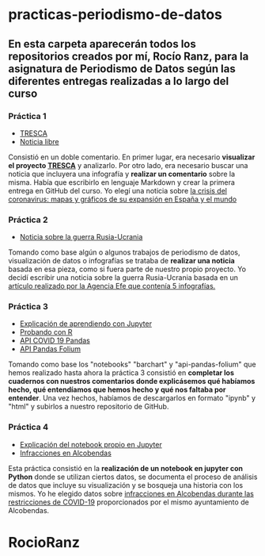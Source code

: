 # practicas-periodismo-de-datos

## En esta carpeta aparecerán todos los repositorios creados por mí, Rocío Ranz, para la asignatura de Periodismo de Datos según las diferentes entregas realizadas a lo largo del curso

### Práctica 1
- [TRESCA](https://github.com/Pontedatos/RocioRanz/blob/main/practica-1-tresca.md)
- [Noticia libre](https://github.com/Pontedatos/RocioRanz/blob/main/practica-1-libre.md)

Consistió en un doble comentario. En primer lugar, era necesario **visualizar el proyecto [TRESCA](https://trescaproject.eu)** y analizarlo. Por otro lado, era necesario buscar una noticia que incluyera una infografía y **realizar un comentario** sobre la misma. Había que escribirlo en lenguaje Markdown y crear la primera entrega en GitHub del curso. Yo elegí una noticia sobre [la crisis del coronavirus: mapas y gráficos de su expansión en España y el mundo](https://www.eldiario.es/sociedad/crisis-coronavirus-graficos-expansion-espana_1_1033878.html) 

### Práctica 2
- [Noticia sobre la guerra Rusia-Ucrania](https://github.com/Pontedatos/RocioRanz/blob/main/practica-2.md)

Tomando como base algún o algunos trabajos de periodismo de datos, visualización de datos o infografías se trataba de **realizar una noticia** basada en esa pieza, como si fuera parte de nuestro propio proyecto. Yo decidí escribir una noticia sobre la guerra Rusia-Ucrania basada en un [artículo realizado por la Agencia Efe que contenía 5 infografías.](https://github.com/rocioranz/-practica-2.md-)

### Práctica 3
- [Explicación de aprendiendo con Jupyter](https://github.com/Pontedatos/RocioRanz/blob/main/practica-3.md)
- [Probando con R](https://github.com/Pontedatos/RocioRanz/blob/main/probando-con-r.ipynb)
- [API COVID 19 Pandas](https://github.com/Pontedatos/RocioRanz/blob/main/phyton-api-covid19-pandas.ipynb)
- [API Pandas Folium](https://github.com/Pontedatos/RocioRanz/blob/main/api-pandas-folium.ipynb)

Tomando como base los "notebooks" "barchart" y "api-pandas-folium" que hemos realizado hasta ahora la práctica 3 consistió en **completar los cuadernos con nuestros comentarios donde explicásemos qué habíamos hecho, qué entendíamos que hemos hecho y qué nos faltaba por entender**. Una vez hechos, habíamos de descargarlos en formato "ipynb" y "html" y subirlos a nuestro repositorio de GitHub.

### Práctica 4
- [Explicación del notebook propio en Jupyter](https://github.com/Pontedatos/RocioRanz/blob/main/practica-4.md)
- [Infracciones en Alcobendas](https://github.com/Pontedatos/RocioRanz/blob/main/practica-4.ipynb)

Esta práctica consistió en la **realización de un notebook en jupyter con Python** donde se utilizan ciertos datos, se documenta el proceso de análisis de datos que incluye su visualización y se bosqueja una historia con los mismos. Yo he elegido datos sobre [infracciones en Alcobendas durante las restricciones de COVID-19](https://datos.alcobendas.org/dataset/infracciones-por-incumplimiento-restricciones-estado-de-alarma-covid-19/resource/1f568d4c-c310-4462-ac90-2b55fed026a6?view_id=56a3145c-a39b-4eee-b415-37bd46b36d92) proporcionados por el mismo ayuntamiento de Alcobendas.

# RocioRanz
